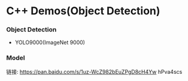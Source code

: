 # C++ Demos(Object Detection)

### Object Detection
* YOLO9000(ImageNet 9000)

### Model
链接: https://pan.baidu.com/s/1uz-WcZ982bEuZPgD8cH4Yw hPva4scs
